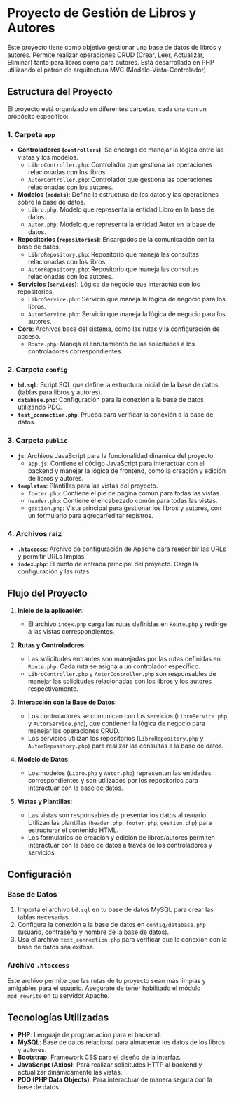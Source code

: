 # Proyecto de Gestión de Libros y Autores

Este proyecto tiene como objetivo gestionar una base de datos de libros y autores. Permite realizar operaciones CRUD (Crear, Leer, Actualizar, Eliminar) tanto para libros como para autores. Está desarrollado en PHP utilizando el patrón de arquitectura MVC (Modelo-Vista-Controlador).

## Estructura del Proyecto

El proyecto está organizado en diferentes carpetas, cada una con un propósito específico:

### 1. **Carpeta `app`**
   - **Controladores (`controllers`)**: Se encarga de manejar la lógica entre las vistas y los modelos.
     - `LibroController.php`: Controlador que gestiona las operaciones relacionadas con los libros.
     - `AutorController.php`: Controlador que gestiona las operaciones relacionadas con los autores.
   - **Modelos (`models`)**: Define la estructura de los datos y las operaciones sobre la base de datos.
     - `Libro.php`: Modelo que representa la entidad Libro en la base de datos.
     - `Autor.php`: Modelo que representa la entidad Autor en la base de datos.
   - **Repositorios (`repositories`)**: Encargados de la comunicación con la base de datos.
     - `LibroRepository.php`: Repositorio que maneja las consultas relacionadas con los libros.
     - `AutorRepository.php`: Repositorio que maneja las consultas relacionadas con los autores.
   - **Servicios (`services`)**: Lógica de negocio que interactúa con los repositorios.
     - `LibroService.php`: Servicio que maneja la lógica de negocio para los libros.
     - `AutorService.php`: Servicio que maneja la lógica de negocio para los autores.
   - **Core**: Archivos base del sistema, como las rutas y la configuración de acceso.
     - `Route.php`: Maneja el enrutamiento de las solicitudes a los controladores correspondientes.

### 2. **Carpeta `config`**
   - **`bd.sql`**: Script SQL que define la estructura inicial de la base de datos (tablas para libros y autores).
   - **`database.php`**: Configuración para la conexión a la base de datos utilizando PDO.
   - **`test_connection.php`**: Prueba para verificar la conexión a la base de datos.

### 3. **Carpeta `public`**
   - **`js`**: Archivos JavaScript para la funcionalidad dinámica del proyecto.
     - `app.js`: Contiene el código JavaScript para interactuar con el backend y manejar la lógica de frontend, como la creación y edición de libros y autores.
   - **`templates`**: Plantillas para las vistas del proyecto.
     - `footer.php`: Contiene el pie de página común para todas las vistas.
     - `header.php`: Contiene el encabezado común para todas las vistas.
     - `gestion.php`: Vista principal para gestionar los libros y autores, con un formulario para agregar/editar registros.

### 4. **Archivos raíz**
   - **`.htaccess`**: Archivo de configuración de Apache para reescribir las URLs y permitir URLs limpias.
   - **`index.php`**: El punto de entrada principal del proyecto. Carga la configuración y las rutas.

## Flujo del Proyecto

1. **Inicio de la aplicación**:
   - El archivo `index.php` carga las rutas definidas en `Route.php` y redirige a las vistas correspondientes.
   
2. **Rutas y Controladores**:
   - Las solicitudes entrantes son manejadas por las rutas definidas en `Route.php`. Cada ruta se asigna a un controlador específico.
   - `LibroController.php` y `AutorController.php` son responsables de manejar las solicitudes relacionadas con los libros y los autores respectivamente.
   
3. **Interacción con la Base de Datos**:
   - Los controladores se comunican con los servicios (`LibroService.php` y `AutorService.php`), que contienen la lógica de negocio para manejar las operaciones CRUD.
   - Los servicios utilizan los repositorios (`LibroRepository.php` y `AutorRepository.php`) para realizar las consultas a la base de datos.
   
4. **Modelo de Datos**:
   - Los modelos (`Libro.php` y `Autor.php`) representan las entidades correspondientes y son utilizados por los repositorios para interactuar con la base de datos.

5. **Vistas y Plantillas**:
   - Las vistas son responsables de presentar los datos al usuario. Utilizan las plantillas (`header.php`, `footer.php`, `gestion.php`) para estructurar el contenido HTML.
   - Los formularios de creación y edición de libros/autores permiten interactuar con la base de datos a través de los controladores y servicios.
   
## Configuración

### Base de Datos
1. Importa el archivo `bd.sql` en tu base de datos MySQL para crear las tablas necesarias.
2. Configura la conexión a la base de datos en `config/database.php` (usuario, contraseña y nombre de la base de datos).
3. Usa el archivo `test_connection.php` para verificar que la conexión con la base de datos sea exitosa.

### Archivo `.htaccess`
Este archivo permite que las rutas de tu proyecto sean más limpias y amigables para el usuario. Asegúrate de tener habilitado el módulo `mod_rewrite` en tu servidor Apache.

## Tecnologías Utilizadas

- **PHP**: Lenguaje de programación para el backend.
- **MySQL**: Base de datos relacional para almacenar los datos de los libros y autores.
- **Bootstrap**: Framework CSS para el diseño de la interfaz.
- **JavaScript (Axios)**: Para realizar solicitudes HTTP al backend y actualizar dinámicamente las vistas.
- **PDO (PHP Data Objects)**: Para interactuar de manera segura con la base de datos.
